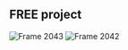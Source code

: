 ## FREE project

![Frame 2043](https://github.com/ynawhocodes/free-project/assets/48620082/b829bfeb-774c-4913-a09e-0a52ad4b6b4c)
![Frame 2042](https://github.com/ynawhocodes/free-project/assets/48620082/7344ff4d-cc07-4f39-9c28-c3768a98bb91)
